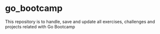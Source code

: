 # go_bootcamp
This repository is to handle, save and update all exercises, challenges and projects related with Go Bootcamp
